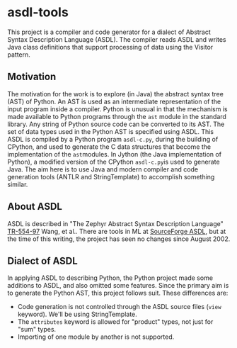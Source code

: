 # asdl-tools
This project is a compiler and code generator for a dialect of Abstract Syntax Description Language (ASDL).
The compiler reads ASDL and writes Java class definitions that support processing of data using the Visitor pattern.

## Motivation
The motivation for the work is to explore (in Java) the abstract syntax tree (AST) of Python.
An AST is used as an intermediate representation of the input program inside a compiler.
Python is unusual in that the mechanism is made available to Python programs through the `ast` module in the standard library.
Any string of Python source code can be converted to its AST.
The set of data types used in the Python AST is specified using ASDL.
This ASDL is compiled by a Python program `asdl-c.py`, during the building of CPython, and used to generate the C data structures that become the implementation of the `ast`modules.
In Jython (the Java implementation of Python), a modified version of the CPython `asdl-c.py`is used to generate Java.
The aim here is to use Java and modern compiler and code generation tools (ANTLR and StringTemplate) to accomplish something similar.

## About ASDL
ASDL is described in "The Zephyr Abstract Syntax Description Language" [TR-554-97](https://www.cs.princeton.edu/research/techreps/TR-554-97) Wang, et al..
There are tools in ML at [SourceForge ASDL](http://asdl.sourceforge.net/), but at the time of this writing, the project has seen no changes since August 2002.

## Dialect of ASDL
In applying ASDL to describing Python, the Python project made some additions to ASDL, and also omitted some features.
Since the primary aim is to generate the Python AST, this project follows suit.
These differences are:
 * Code generation is not controlled through the ASDL source files (`view` keyword). We'll be using StringTemplate.
 * The `attributes` keyword is allowed for "product" types, not just for "sum" types.
 * Importing of one module by another is not supported.

